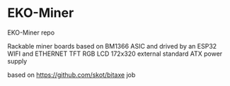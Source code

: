 # EKO-Miner
 EKO-Miner repo

 Rackable miner boards based on BM1366 ASIC and drived by an ESP32
 WIFI and ETHERNET
 TFT RGB LCD 172x320
 external standard ATX power supply

 based on https://github.com/skot/bitaxe job
